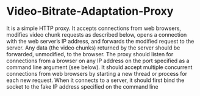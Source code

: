 # Video-Bitrate-Adaptation-Proxy
It is a simple HTTP proxy. It accepts connections from web browsers, modifies video chunk requests as described below, opens a connection with
the web server’s IP address, and forwards the modified request to the server. Any data (the video chunks) returned by the server should be forwarded, unmodified, to the
browser.
The proxy should listen for connections from a browser on any IP address on the port specified as a command line argument (see below). It should accept
multiple concurrent connections from web browsers by starting a new thread or process for each new request. When it connects to a server, it should first bind the socket to the fake IP address specified on the command line
